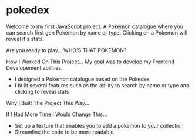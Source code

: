# pokedex
Welcome to my first JavaScript project. A Pokemon catalogue where you can search first gen Pokemon by name or type. Clicking on a Pokemon will reveal it's stats.

Are you ready to play... WHO'S THAT POKEMON?

How I Worked On This Project...
My goal was to develop my Frontend Developement abilities.
- I designed a Pokemon catalogue based on the Pokedex
- I built several features such as the ability to search by name or type and clicking to reveal stats

Why I Built The Project This Way...

If I Had More Time I Would Change This...
- Set up a feature that enables you to add a pokemon to your collection
- Streamline the code to be more readable

